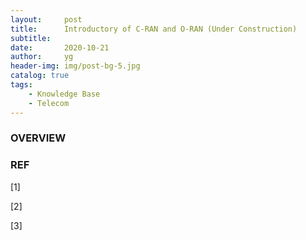 ```yaml
---
layout:     post
title:      Introductory of C-RAN and O-RAN (Under Construction)
subtitle:   
date:       2020-10-21
author:     yg
header-img: img/post-bg-5.jpg
catalog: true
tags:
    - Knowledge Base
    - Telecom
---
```



### OVERVIEW


### REF

[1] 

[2] 

[3] 

